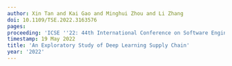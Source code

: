 ```yaml
---
author: Xin Tan and Kai Gao and Minghui Zhou and Li Zhang
doi: 10.1109/TSE.2022.3163576
pages: 
proceeding: 'ICSE ''22: 44th International Conference on Software Engineering, Pittsburgh, PA, USA, May 21–29, 2022'
timestamp: 19 May 2022
title: 'An Exploratory Study of Deep Learning Supply Chain'
year: '2022'
---
```

